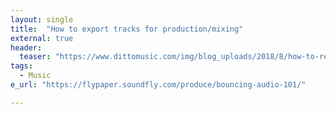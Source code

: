 ```yaml
---
layout: single
title:  "How to export tracks for production/mixing"
external: true
header:
  teaser: "https://www.dittomusic.com/img/blog_uploads/2018/8/how-to-record-vocals-at-home-4_medium_5b7c198d39f10.jpg"
tags:
  - Music
e_url: "https://flypaper.soundfly.com/produce/bouncing-audio-101/"

---
```

